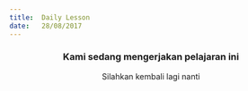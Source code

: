 ```yaml
---
title:  Daily Lesson
date:   28/08/2017
---
```


### <center>Kami sedang mengerjakan pelajaran ini</center>
<center>Silahkan kembali lagi nanti</center>
